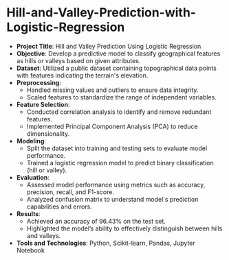 # Hill-and-Valley-Prediction-with-Logistic-Regression
- **Project Title**: Hill and Valley Prediction Using Logistic Regression
- **Objective**: Develop a predictive model to classify geographical features as hills or valleys based on given attributes.
- **Dataset**: Utilized a public dataset containing topographical data points with features indicating the terrain's elevation.
- **Preprocessing**:
  - Handled missing values and outliers to ensure data integrity.
  - Scaled features to standardize the range of independent variables.
- **Feature Selection**:
  - Conducted correlation analysis to identify and remove redundant features.
  - Implemented Principal Component Analysis (PCA) to reduce dimensionality.
- **Modeling**:
  - Split the dataset into training and testing sets to evaluate model performance.
  - Trained a logistic regression model to predict binary classification (hill or valley).
- **Evaluation**:
  - Assessed model performance using metrics such as accuracy, precision, recall, and F1-score.
  - Analyzed confusion matrix to understand model's prediction capabilities and errors.
- **Results**:
  - Achieved an accuracy of 96.43% on the test set.
  - Highlighted the model’s ability to effectively distinguish between hills and valleys.
- **Tools and Technologies**: Python, Scikit-learn, Pandas, Jupyter Notebook
